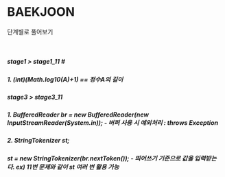 # BAEKJOON
<p>
  단계별로 풀어보기
</p>

<br>

<p>
  <h5> stage1 > stage1_11
  #  <h5> 1. (int)(Math.log10(A)+1) == 정수A의 길이
</p>

    
 <p>
  <h5> stage3 > stage3_11
  <h5> 1. BufferedReader br = new BufferedReader(new InputStreamReader(System.in));
    - 버퍼 사용 시 예외처리 : throws Exception
  <h5> 2. StringTokenizer st; 
  <h5>    st = new StringTokenizer(br.nextToken()); 
    - 띄어쓰기 기준으로 값을 입력받는다. ex) 11번 문제와 같이 st 여러 번 활용 가능
</p>
